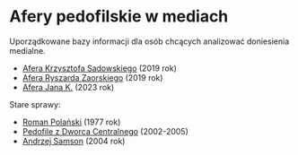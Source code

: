 # Afery pedofilskie w mediach

Uporządkowane bazy informacji dla osób chcących analizować doniesienia medialne.

* [Afera Krzysztofa Sadowskiego](Sadowski.md) (2019 rok)
* [Afera Ryszarda Zaorskiego](Zaorski.md) (2019 rok)
* [Afera Jana K.](Lublin.md) (2023 rok)

Stare sprawy:

* [Roman Polański](Polanski.md) (1977 rok)
* [Pedofile z Dworca Centralnego](Pedofile-z-Dworca.md) (2002-2005)
* [Andrzej Samson](Samson.md) (2004 rok)
